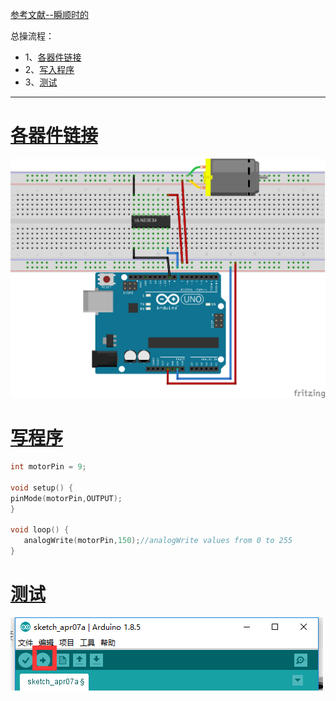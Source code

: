 [参考文献--瞬顺时的](http://blog.sina.com.cn/s/blog_8043e91a0102wiar.html)

总操流程：
- 1、[各器件链接](#arduino-01)
- 2、[写入程序](#arduino-02)
- 3、[测试](#arduino-03)

----------
# <a name="arduino-01" href="#" >各器件链接</a>
![](image/20-1.png)
# <a name="arduino-02" href="#" >写程序</a>
```c
int motorPin = 9;

void setup() {
pinMode(motorPin,OUTPUT);
}

void loop() {
   analogWrite(motorPin,150);//analogWrite values from 0 to 255
}
```
# <a name="arduino-03" href="#" >测试</a>
![](image/19-2.png)